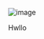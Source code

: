 
![image](https://user-images.githubusercontent.com/114322700/192129124-8fcef879-0247-4f83-a211-7609f3040116.png)


Hwllo
